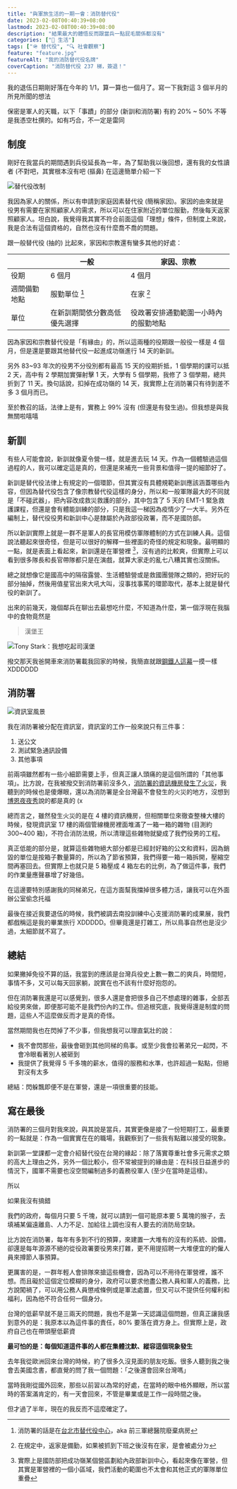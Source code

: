 ```yaml
---
title: "與軍旅生活的一期一會：消防替代役"
date: 2023-02-08T00:40:39+08:00
lastmod: 2023-02-08T00:40:39+08:00
description: "結果最大的體悟反而跟當兵一點屁毛關係都沒有"
categories: ["🍫 生活"]
tags: ["🪖 替代役", "🔍 社會觀察"]
feature: "feature.jpg"
featureAlt: "我的消防替代役名牌"
coverCaption: "消防替代役 237 梯，簽退！"
---
```


我的退伍日期剛好落在今年的 1/1，算一算也一個月了。寫一下我對這 3 個半月的所見所聞的想法

保密是軍人的天職，以下「事蹟」的部分 (新訓和消防署) 有約 20% ~ 50% 不等是我憑空杜撰的。如有巧合，不一定是雷同

## 制度

剛好在我當兵的期間遇到兵役延長為一年，為了幫助我以後回想，還有我的女性讀者 (不對吧，其實根本沒有吧 (摳鼻) 在這邊簡單介紹一下

![替代役改制](new-system.png "一般替代役和研發替代役即將在 94 年次以後走入歷史")

我因為家人的關係，所以有申請到家庭因素替代役 (簡稱家因)。家因的由來就是役男有需要在家照顧家人的需求，所以可以在住家附近的單位服勤，然後每天返家照顧家人。坦白說，我覺得我其實不符合前面這個「理想」條件，但制度上來說，我是合法有這個資格的，自然也沒有什麼喬不喬的問題。

跟一般替代役 (抽的) 比起來，家因和宗教還有蠻多其他的好處：

|              | 一般                         | 家因、宗教                           |
| ------------ | ---------------------------- | ------------------------------------ |
| 役期         | 6 個月                       | 4 個月                               |
| 週間備勤地點 | 服勤單位 [^1]                | 在家 [^2]                            |
| 單位         | 在新訓期間依分數高低優先選擇 | 役政署安排通勤範圍一小時內的服勤地點 |

[^1]: 消防署的話是在[台北市替代役中心](https://goo.gl/maps/764Y9jwbd9DYAf8MA)，aka 前三軍總醫院廢棄病房
[^2]: 在規定中，返家是備勤，如果被抓到下班之後沒有在家，是會被處分ㄉ

因為家因和宗教替代役是「有緣由」的，所以這兩種的役期跟一般役一樣是 4 個月，但是還是要跟其他替代役一起進成功嶺進行 14 天的新訓。

另外 83~93 年次的役男不分役別都有最高 15 天的役期折抵，1 個學期的課可以抵 2 天，高中有 2 學期加實彈射擊 1 天，大學有 5 個學期，我修了 3 個學期，總共折到了 11 天。換句話說，扣掉在成功嶺的 14 天，我實際上在消防署只有待到差不多 3 個月而已。

至於教召的話，法律上是有，實務上 99% 沒有 (但還是有發生過)。但我想是與我無關啦嘻嘻

## 新訓

<!-- 新訓裡發生的鳥事太多了，忘了我大概也沒什麼好遺憾的，就不寫了。 -->

有些人可能會說，新訓就像夏令營一樣，就是進去玩 14 天。作為一個體驗過這個過程的人，我可以確定這是真的，但還是來補充一些背景和值得一提的細節好了。

新訓是替代役法律上有規定的一個環節，但其實沒有具體規範新訓應該涵蓋哪些內容，但因為替代役包含了像宗教替代役這樣的身分，所以和一般軍隊最大的不同就是「不碰武器」，把內容改成救災救護的部分，其中包含了 5 天的 EMT-1 緊急救護課程，但還是會有體能訓練的部分，只是我這一梯因為疫情少了一大半。另外在編制上，替代役役男和新訓中心是隸屬於內政部役政署，而不是國防部。

所以新訓實際上就是一群不是軍人的長官用模仿軍隊體制的方式在訓練人員。這個說法聽起來很奇怪，但是可以很好的解釋一些裡面的奇怪的規定和現象。最明顯的一點，就是表面上看起來，新訓還是在軍營裡 [^3]，沒有過的比較爽，但實際上可以看到很多隊長和長官帶隊都只是在演戲，就算大家走的亂七八糟其實也沒關係。

總之就想像它是國高中的隔宿露營、生活體驗營或是救國團營隊之類的，把好玩的部分抽掉，然後用值星官出來大吼大叫，沒事找事罵的環節取代，基本上就是替代役的新訓了。

[^3]: 實際上是國防部把成功嶺某個營區劃給內政部新訓中心，看起來像在軍營，但其實是軍營裡的一個小區域，我們活動的範圍也不太會和其他正式的軍隊單位重疊

出來的前幾天，幾個鄰兵在聊出去最想吃什麼，不知道為什麼，第一個浮現在我腦中的食物竟然是

> 漢堡王

![Tony Stark：我想吃起司漢堡](american-cheeseburger.jpg "Tony Stark 逃離十環幫返回美國後的第一件事情：吃起司漢堡")

撥交那天我爸開車來消防署載我回家的時候，我簡直就跟[鋼鐵人這幕](https://youtu.be/09KTGVpKN2U)一摸一樣 XDDDDDD

## 消防署

![資訊室風景](penthouse-office.jpg "資訊室位於消防署最高的 17 樓辦公室，風景還挺宜人的")

我在消防署被分配在資訊室，資訊室的工作一般來說只有三件事：

1. 送公文
2. 測試緊急通訊設備
3. 其他事項

前兩項雖然都有一些小細節需要上手，但真正讓人頭痛的是這個所謂的「其他事項」。比方說，在我被撥交到消防署前沒多久，[消防署的資訊機房發生了火災](https://udn.com/news/story/7320/6485129)，我聽到的時候也是傻爆眼，還以為消防署是全台灣最不會發生的火災的地方，沒想到[博恩夜夜秀](https://youtu.be/VYTD_s7Nt1g?t=365)說的都是真的 (x 

總而言之，雖然發生火災的是在 4 樓的資訊機房，但相關單位來徹查整棟大樓的時候，發現資訊室 17 樓的兩個管線機房裡面堆滿了一箱一箱的雜物 (目測約 300~400 箱)，不符合消防法規，所以清理這些雜物就變成了我們役男的工程。

真正低能的部分是，就算這些雜物絕大部分都是已經封好箱的公文和資料，因為銷毀的單位是按箱子數量算的，所以為了節省預算，我們得要一箱一箱拆開，壓縮空間再塞回去。但實際上也就只是 5 箱壓成 4 箱左右的比例，為了做這件事，我們的作業量應聲暴增了好幾倍。

在這邊要特別感謝我的同梯弟兄，在這方面幫我擋掉很多體力活，讓我可以在外面辦公室偷念托福

最後在接近我要退伍的時候，我們被調去南投訓練中心支援消防署的成果展，我們都戲稱這是我的畢業旅行 XDDDDD。但畢竟還是打雜工，所以鳥事自然也是沒少過，太細節就不寫了。

## 總結

如果撇掉免役不算的話，我當到的應該是台灣兵役史上數一數二的爽兵，時間短，事情不多，又可以每天回家躺，說實在也不該有什麼好抱怨的。

但在消防署我還是可以感覺到，很多人還是會把很多自己不想處理的雜事，全部丟給役男來做，即便那可能不是我們份內的工作。但追根究底，我覺得還是制度的問題，這些人不這麼做反而才是真的奇怪。

當然期間我也在閃掉了不少事，但我想我可以理直氣壯的說：

- 我不會閃那些，最後會砸到其他同梯的鳥事。或至少我會拉著弟兄一起閃，不會冷眼看著別人被砸到
- 我提供了我覺得 5 千多塊的薪水，值得的服務和水準，也許超過一點點，但絕對沒有太多

總結：閃躲飄即便不是在軍營，還是一項很重要的技能。

## 寫在最後

消防署的三個月對我來說，與其說是當兵，其實更像是接了一份短期打工，最重要的一點就是：作為一個實實在在的職場，我觀察到了一些我有點難以接受的現象。

新訓第一堂課都一定會介紹替代役在台灣的緣起：除了落實尊重社會多元需求之類的高大上理由之外，另外一個比較小，但不常被提到的緣由是：在科技日益進步的情況下，國軍不需要也沒空間編制過多的義務役軍人 (至少在當時是這樣)。

所以

如果我沒有搞錯

我們的政府，每個月只要 5 千塊，就可以請到一個可能原本要 5 萬塊的猴子，去填補某偏遠離島、人力不足、加給往上調也沒有人要去的消防局空缺。

比方說在消防署，每年有多到不行的預算，來建置一大堆有的沒有的系統、設備，卻還是每年源源不絕的從役政署要役男來打雜，更不用提招聘一大堆便宜的約僱人員來撙節人事預算。

更厲害的是，一群年輕人會排隊來搶這些機會，因為可以不用待在軍營裡，誰不想。而且礙於這個定位模糊的身分，政府可以要求他盡公務人員和軍人的義務，比方說闖禍了，可以用公務人員懲戒條例或是軍法處置，但又可以不提供任何權利和福利，因為他不符合任何一個身分。

台灣的低薪早就不是三兩天的問題，我也不是第一天認識這個問題，但真正讓我感到意外的是：我原本以為這件事的責任，80% 要落在資方身上。但實際上是，政府自己也在帶頭壓低薪資

**最可怕的是：每個知道這件事的人都在集體沈默、縱容這個現象發生**

去年我從歐洲回來台灣的時候，約了很多久沒見面的朋友吃飯。很多人聽到我之後會去美國念書，都直覺的問了我一個問題：「之後還會回來台灣嗎」

當時我剛從國外回來，那些以前習以為常的好處，在當時的眼中格外顯眼，所以當時的答案滿肯定的，有一天會回來，不管是畢業或是工作一段時間之後。

但才過了半年，現在的我反而不這麼確定了。

